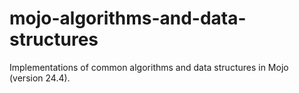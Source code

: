 # mojo-algorithms-and-data-structures

Implementations of common algorithms and data structures in Mojo (version 24.4).